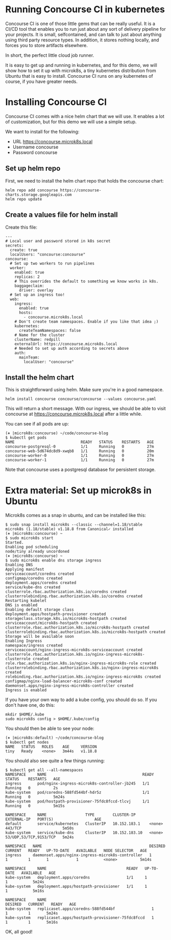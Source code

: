 # Running Concourse CI in kubernetes

Concourse CI is one of those little gems that can be really useful. It is a CI/CD tool that enables you to run just about any sort of delivery pipeline for your projects. It is small, selfcontained, and can talk to just about anything using third party resource types. In addition, it stores nothing locally, and forces you to store artifacts elsewhere. 

In short, the perfect little cloud job runner.

It is easy to get up and running in kubernetes, and for this demo, we will show how to set it up with microk8s, a tiny kubernetes distribution from Ubuntu that is easy to install. Concourse CI runs on any kubernetes of course, if you have greater needs. 


# Installing Concourse CI

Concourse CI comes with a nice helm chart that we will use. It enables a lot of customization, but for this demo we will use a simple setup. 

We want to install for the following:

* URL https://concourse.microk8s.local
* Username concourse
* Password concourse

## Set up helm repo

First, we need to install the helm chart repo that holds the concourse chart:

```console
helm repo add concourse https://concourse-charts.storage.googleapis.com
helm repo update
```

## Create a values file for helm install

Create this file:

```console
---
# Local user and password stored in k8s secret
secrets:
  create: true
  localUsers: "concourse:concourse"
concourse:
  # Set up two workers to run pipelines
  worker:
    enabled: true
    replicas: 2
    # This overrides the default to something we know works in k8s. 
    baggageclaim:
      driver: overlay
  # Set up an ingress too!
  web:
    ingress:
      enabled: true
      hosts:
        - concourse.microk8s.local
    # Don't create team namespaces. Enable if you like that idea ;)
    kubernetes:
      createTeamNamespaces: false
    # Name for the cluster
    clusterName: redpill
    externalUrl: https://concourse.microk8s.local
    # Needed to set up auth according to secrets above
    auth:
      mainTeam:
        localUser: "concourse"
```

## Install the helm chart

This is straightforward using helm. Make sure you're in a good namespace.

```console
helm install concourse concourse/concourse --values concourse.yaml
```

This will return a short message. With our ingress, we should be able to visit concourse at https://concourse.microk8s.local after a little while.

You can see if all pods are up:

```console
(⎈ |microk8s:concourse) ~/code/concourse-blog
$ kubectl get pods
NAME                             READY   STATUS    RESTARTS   AGE
concourse-postgresql-0           1/1     Running   0          27m
concourse-web-5d674dc8d9-xwqb8   1/1     Running   0          20m
concourse-worker-0               1/1     Running   0          27m
concourse-worker-1               1/1     Running   0          27m
```

Note that concourse uses a postgresql database for persistent storage. 

# Extra material: Set up microk8s in Ubuntu

Microk8s comes as a snap in ubuntu, and can be installed like this:

```console
$ sudo snap install microk8s --classic --channel=1.18/stable
microk8s (1.18/stable) v1.18.8 from Canonical✓ installed
(⎈ |microk8s:concourse) ~
$ sudo microk8s start
Started.
Enabling pod scheduling
node/tiny already uncordoned
(⎈ |microk8s:concourse) ~
$ sudo microk8s enable dns storage ingress
Enabling DNS
Applying manifest
serviceaccount/coredns created
configmap/coredns created
deployment.apps/coredns created
service/kube-dns created
clusterrole.rbac.authorization.k8s.io/coredns created
clusterrolebinding.rbac.authorization.k8s.io/coredns created
Restarting kubelet
DNS is enabled
Enabling default storage class
deployment.apps/hostpath-provisioner created
storageclass.storage.k8s.io/microk8s-hostpath created
serviceaccount/microk8s-hostpath created
clusterrole.rbac.authorization.k8s.io/microk8s-hostpath created
clusterrolebinding.rbac.authorization.k8s.io/microk8s-hostpath created
Storage will be available soon
Enabling Ingress
namespace/ingress created
serviceaccount/nginx-ingress-microk8s-serviceaccount created
clusterrole.rbac.authorization.k8s.io/nginx-ingress-microk8s-clusterrole created
role.rbac.authorization.k8s.io/nginx-ingress-microk8s-role created
clusterrolebinding.rbac.authorization.k8s.io/nginx-ingress-microk8s created
rolebinding.rbac.authorization.k8s.io/nginx-ingress-microk8s created
configmap/nginx-load-balancer-microk8s-conf created
daemonset.apps/nginx-ingress-microk8s-controller created
Ingress is enabled
```

If you have your own way to add a kube config, you should do so. If you don't have one, do this:

```console
mkdir $HOME/.kube
sudo microk8s config > $HOME/.kube/config
```

You should then be able to see your node:

```console
(⎈ |microk8s:default) ~/code/concourse-blog
$ kubectl get nodes
NAME   STATUS   ROLES    AGE     VERSION
tiny   Ready    <none>   3m44s   v1.18.8
```

You should also see quite a few things running:

```console
$ kubectl get all --all-namespaces
NAMESPACE     NAME                                          READY   STATUS    RESTARTS   AGE
ingress       pod/nginx-ingress-microk8s-controller-jb245   1/1     Running   0          2s
kube-system   pod/coredns-588fd544bf-hdr5z                  1/1     Running   0          5m24s
kube-system   pod/hostpath-provisioner-75fdc8fccd-tlcvj     1/1     Running   0          5m15s

NAMESPACE     NAME                 TYPE        CLUSTER-IP      EXTERNAL-IP   PORT(S)                  AGE
default       service/kubernetes   ClusterIP   10.152.183.1    <none>        443/TCP                  5m50s
kube-system   service/kube-dns     ClusterIP   10.152.183.10   <none>        53/UDP,53/TCP,9153/TCP   5m24s

NAMESPACE   NAME                                               DESIRED   CURRENT   READY   UP-TO-DATE   AVAILABLE   NODE SELECTOR   AGE
ingress     daemonset.apps/nginx-ingress-microk8s-controller   1         1         1       1            1           <none>          5m14s

NAMESPACE     NAME                                   READY   UP-TO-DATE   AVAILABLE   AGE
kube-system   deployment.apps/coredns                1/1     1            1           5m24s
kube-system   deployment.apps/hostpath-provisioner   1/1     1            1           5m16s

NAMESPACE     NAME                                              DESIRED   CURRENT   READY   AGE
kube-system   replicaset.apps/coredns-588fd544bf                1         1         1       5m24s
kube-system   replicaset.apps/hostpath-provisioner-75fdc8fccd   1         1         1       5m16s
```

OK, all good!
